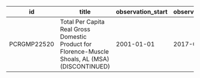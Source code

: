 | id          | title                                                                                            | observation_start   | observation_end   |
|-------------|--------------------------------------------------------------------------------------------------|---------------------|-------------------|
| PCRGMP22520 | Total Per Capita Real Gross Domestic Product for Florence-Muscle Shoals, AL (MSA) (DISCONTINUED) | 2001-01-01          | 2017-01-01        |